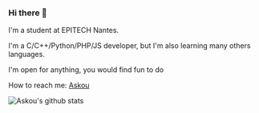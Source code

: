 ### Hi there 👋

I'm a student at EPITECH Nantes.

I'm a C/C++/Python/PHP/JS developer, but I'm also learning many others languages.

I'm open for anything, you would find fun to do

How to reach me: [Askou](https://twitter.com/BabyAskou)

<!--<p align='center'>
  <a href="#"><img src="https://github-readme-stats.vercel.app/api/top-langs/?username=TrueBabyChaise&hide=shaderlab,css,hlsl,cmake&langs_count=6&layout=compact&theme=synthwave"></a>
</p> -->

![Askou's github stats](https://github-readme-stats.vercel.app/api?username=TrueBabyChaise&count_private=true&show_icons=true)
